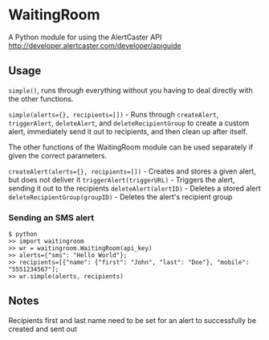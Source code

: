 WaitingRoom
===========

A Python module for using the AlertCaster API
http://developer.alertcaster.com/developer/apiguide

## Usage

`simple()`, runs through everything without you having to deal directly with the other functions.

  `simple(alerts={}, recipients=[])` - Runs through `createAlert`, `triggerAlert`, `deleteAlert`, and `deleteRecipientGroup` to create a custom alert, immediately send it out to recipients, and then clean up after itself.

The other functions of the WaitingRoom module can be used separately if given the correct parameters.

  `createAlert(alerts={}, recipients=[])` - Creates and stores a given alert, but does not deliver it
  `triggerAlert(triggerURL)` - Triggers the alert, sending it out to the recipients
  `deleteAlert(alertID)` - Deletes a stored alert
  `deleteRecipientGroup(groupID)` - Deletes the alert's recipient group

### Sending an SMS alert
```console
$ python
>> import waitingroom
>> wr = waitingroom.WaitingRoom(api_key)
>> alerts={"sms": "Hello World"};
>> recipients=[{"name": {"first": "John", "last": "Doe"}, "mobile": "5551234567"];
>> wr.simple(alerts, recipients)
```

## Notes
Recipients first and last name need to be set for an alert to successfully be created and sent out

